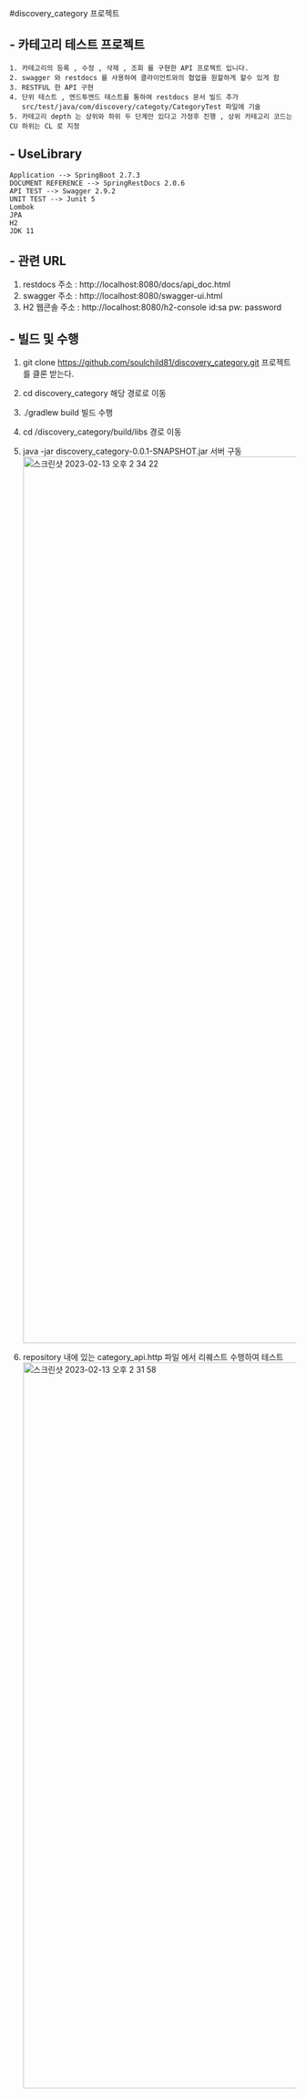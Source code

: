 #discovery_category 프로젝트 

## - 카테고리 테스트 프로젝트 
    1. 카테고리의 등록 , 수정 , 삭제 , 조회 를 구현한 API 프로젝트 입니다.
    2. swagger 와 restdocs 를 사용하여 클라이언트와의 협업을 원할하게 할수 있게 함
    3. RESTFUL 한 API 구현 
    4. 단위 테스트 , 엔드투엔드 테스트를 통하여 restdocs 문서 빌드 추가 
       src/test/java/com/discovery/categoty/CategoryTest 파일에 기술
    5. 카테고리 depth 는 상위와 하위 두 단계만 있다고 가정후 진행 , 상위 카테고리 코드는 CU 하위는 CL 로 지정


## - UseLibrary
    Application --> SpringBoot 2.7.3
    DOCUMENT REFERENCE --> SpringRestDocs 2.0.6
    API TEST --> Swagger 2.9.2
    UNIT TEST --> Junit 5
    Lombok
    JPA
    H2
    JDK 11

## - 관련 URL 
  1. restdocs 주소 : http://localhost:8080/docs/api_doc.html
  2. swagger 주소 : http://localhost:8080/swagger-ui.html
  3. H2 웹콘솔 주소 : http://localhost:8080/h2-console    id:sa pw: password

## - 빌드 및 수행 
  1. git clone https://github.com/soulchild81/discovery_category.git
     프로젝트를 클론 받는다.
     
  2. cd discovery_category
     해당 경로로 이동 
     
  3. ./gradlew build 
     빌드 수행 
  
  4. cd /discovery_category/build/libs
     경로 이동

  5. java -jar discovery_category-0.0.1-SNAPSHOT.jar
     서버 구동
     <img width="1557" alt="스크린샷 2023-02-13 오후 2 34 22" src="https://user-images.githubusercontent.com/54564644/218378803-7bf1fa68-d493-496b-ac6b-f937c921fe89.png">

     
  6. repository 내에 있는 category_api.http 파일 에서 리퀘스트 수행하여 테스트 
    <img width="1275" alt="스크린샷 2023-02-13 오후 2 31 58" src="https://user-images.githubusercontent.com/54564644/218378636-8decaca3-aa0f-4456-9b33-dadde384ed58.png">
